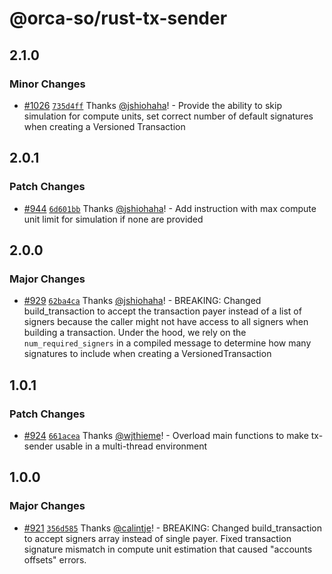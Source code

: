 # @orca-so/rust-tx-sender

## 2.1.0

### Minor Changes

- [#1026](https://github.com/orca-so/whirlpools/pull/1026) [`735d4ff`](https://github.com/orca-so/whirlpools/commit/735d4ff05bd5197821352169f6961c16fefb2405) Thanks [@jshiohaha](https://github.com/jshiohaha)! - Provide the ability to skip simulation for compute units, set correct number of default signatures when creating a Versioned Transaction

## 2.0.1

### Patch Changes

- [#944](https://github.com/orca-so/whirlpools/pull/944) [`6d601bb`](https://github.com/orca-so/whirlpools/commit/6d601bb4689e5c8e67086eb6e792d6c12e41fab1) Thanks [@jshiohaha](https://github.com/jshiohaha)! - Add instruction with max compute unit limit for simulation if none are provided

## 2.0.0

### Major Changes

- [#929](https://github.com/orca-so/whirlpools/pull/929) [`62ba4ca`](https://github.com/orca-so/whirlpools/commit/62ba4ca4e1eba67898865b2c1ccc78af6e1f860a) Thanks [@jshiohaha](https://github.com/jshiohaha)! - BREAKING: Changed build_transaction to accept the transaction payer instead of a list of signers because the caller might not have access to all signers when building a transaction. Under the hood, we rely on the `num_required_signers` in a compiled message to determine how many signatures to include when creating a VersionedTransaction

## 1.0.1

### Patch Changes

- [#924](https://github.com/orca-so/whirlpools/pull/924) [`661acea`](https://github.com/orca-so/whirlpools/commit/661acea57e54627753d9904c05f2784882801eee) Thanks [@wjthieme](https://github.com/wjthieme)! - Overload main functions to make tx-sender usable in a multi-thread environment

## 1.0.0

### Major Changes

- [#921](https://github.com/orca-so/whirlpools/pull/921) [`356d585`](https://github.com/orca-so/whirlpools/commit/356d5858fa45e6a13dd6d2b9f032550357748ef8) Thanks [@calintje](https://github.com/calintje)! - BREAKING: Changed build_transaction to accept signers array instead of single payer. Fixed transaction signature mismatch in compute unit estimation that caused "accounts offsets" errors.
